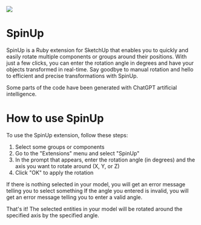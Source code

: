 ![](https://lh3.googleusercontent.com/eLlk9gDbFy69UA8aLrUZRXKR3YqlL_ZMkpZOQkhog8ef48MSAeg0IDh34bUAInGChOq1db9eiCnxCwGB9aL3o_8tLRnampiRh7rHcmKIG0JxAUUcGix7JsTfJv0UBWwcerkT-TDogrzsWY2UAz4HxgrqbdwHykAyh98kkl7jYu4YRRFlw26w0uSIQXtk2P9lM-Nv1M8CiLskjly9brhvH2LgVJbiWLztME6lBStJaMpYk4fiWiftiAPNREByIyOeUcRZAJzp9uBTNvZnks19vvTjHF217dPYOigoWpAKdimNad8gu2AZELpwfmbKhlqiA1GHktW_EtvtLrm3ILy-QUuvQyYBE4IkPWyntJNIV-21ibcEY5WNWBLG-mYpbL6r3UsJVvNqYZ2wAnQkYPsul2dq3FoVwdmOG2u5wSpnT7D3T5KWDrMBHoh4EnoiTMHa5O8zJUfSi46FYCggNSyvhVW314-gFFqfq7Ugw93Qzthl7J-UaFXNZk7iQ32_xohS9GehVBixbDHgCijX2J0EE7wOuZ1wWOz98Yr2oKH0FTQUSujnU_kj3rpWXPx2lfowTzjffAlW4jb4MgLP0w5NDmnqyt3qv4OP6r6GviwRQnGT_uhKGK98cwyhB7jULw4WLgleSsPev5kMQZq2CAwTToNzmwPDPc7C6jFbC9NI07al_BMUmEEgXZ3wP0qzE5c9GwNJ3tisAy6fqSHWnPh6oZiKJ9ourNPYYavMiCOIL_expqyrM7-Ijf_L8VOBgdf2yPd8Ihm5qtqSozEIjFx41QLyyW5cwO1MfCGh-lciL6xLi4tlYX0hexhpBBe9USPjG97iuN3MbmUuOyDLs0IIIAiAUn7r-TPstAmHq7LMOfqGxKrykMaD1X__uL8ID07kt9P-_AjJjUBMFztRK4wCVFK1lSLF6dIlwM5zN5MpMwQbvEtwckaqBxA9foIeTR8VeP4YtZpYaoXf4im_lxG3=w1600-h900-no?authuser=1)

# SpinUp
SpinUp is a Ruby extension for SketchUp that enables you to quickly and easily rotate multiple components or groups around their positions. With just a few clicks, you can enter the rotation angle in degrees and have your objects transformed in real-time. Say goodbye to manual rotation and hello to efficient and precise transformations with SpinUp.

Some parts of the code have been generated with ChatGPT artificial intelligence.

# How to use SpinUp
To use the SpinUp extension, follow these steps:

1) Select some groups or components
2) Go to the "Extensions" menu and select "SpinUp"
3) In the prompt that appears, enter the rotation angle (in degrees) and the axis you want to rotate around (X, Y, or Z)
4) Click "OK" to apply the rotation

If there is nothing selected in your model, you will get an error message telling you to select something
If the angle you entered is invalid, you will get an error message telling you to enter a valid angle.

That's it! The selected entities in your model will be rotated around the specified axis by the specified angle.

